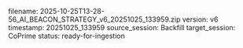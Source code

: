 filename: 2025-10-25T13-28-56_AI_BEACON_STRATEGY_v6_20251025_133959.zip
version: v6
timestamp: 20251025_133959
source_session: Backfill
target_session: CoPrime
status: ready-for-ingestion
